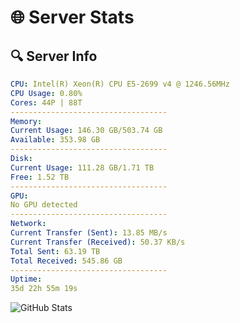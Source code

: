 # 🌐 Server Stats
## 🔍 Server Info
```yaml
CPU: Intel(R) Xeon(R) CPU E5-2699 v4 @ 1246.56MHz
CPU Usage: 0.80%
Cores: 44P | 88T
-----------------------------------
Memory:
Current Usage: 146.30 GB/503.74 GB
Available: 353.98 GB
-----------------------------------
Disk:
Current Usage: 111.28 GB/1.71 TB
Free: 1.52 TB
-----------------------------------
GPU:
No GPU detected
-----------------------------------
Network:
Current Transfer (Sent): 13.85 MB/s
Current Transfer (Received): 50.37 KB/s
Total Sent: 63.19 TB
Total Received: 545.86 GB
-----------------------------------
Uptime:
35d 22h 55m 19s
```
![GitHub Stats](https://img.shields.io/badge/Updated-2025-04-12_20:18:08-blue)